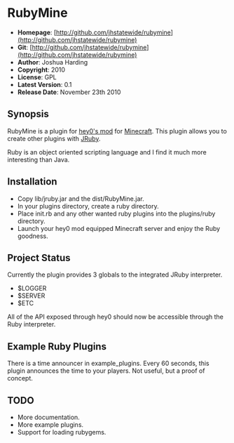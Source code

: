 RubyMine
====================================

* **Homepage**:     [http://github.com/jhstatewide/rubymine](http://github.com/jhstatewide/rubymine)
* **Git**:          [http://github.com/jhstatewide/rubymine](http://github.com/jhstatewide/rubymine)
* **Author**:       Joshua Harding
* **Copyright**:    2010
* **License**:      GPL
* **Latest Version**: 0.1
* **Release Date**: November 23th 2010

Synopsis
--------

RubyMine is a plugin for [hey0's mod](http://forum.hey0.net) for [Minecraft](http://minecraft.net).
This plugin allows you to create other plugins with [JRuby](http://jruby.org).

Ruby is an object oriented scripting language and I find it much more interesting than
Java.

Installation
------------
* Copy lib/jruby.jar and the dist/RubyMine.jar.
* In your plugins directory, create a ruby directory.
* Place init.rb and any other wanted ruby plugins into the plugins/ruby directory.
* Launch your hey0 mod equipped Minecraft server and enjoy the Ruby goodness.

Project Status
--------------
Currently the plugin provides 3 globals to the integrated JRuby interpreter.
* $LOGGER
* $SERVER
* $ETC

All of the API exposed through hey0 should now be accessible through the Ruby
interpreter.

Example Ruby Plugins
--------------------
There is a time announcer in example_plugins.
Every 60 seconds, this plugin announces the time to your players.
Not useful, but a proof of concept.

TODO
----
* More documentation.
* More example plugins.
* Support for loading rubygems.

